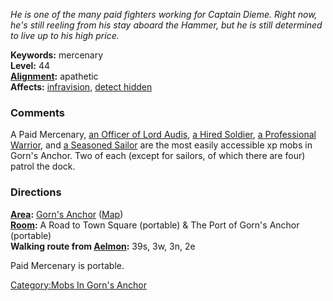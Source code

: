 *He is one of the many paid fighters working for Captain Dieme. Right
now, he's still reeling from his stay aboard the Hammer, but he is still
determined to live up to his high price.*

**Keywords:** mercenary  
**Level:** 44  
**[Alignment](Alignment "wikilink"):** apathetic  
**Affects:** [infravision](Infravision "wikilink"), [detect
hidden](Detect_Hidden "wikilink")

### Comments

A Paid Mercenary, [an Officer of Lord
Audis](Officer_Of_Lord_Audis "wikilink"), [a Hired
Soldier](Hired_Solider "wikilink"), [a Professional
Warrior](Professional_Warrior "wikilink"), and [a Seasoned
Sailor](Seasoned_Sailor "wikilink") are the most easily accessible xp
mobs in Gorn's Anchor. Two of each (except for sailors, of which there
are four) patrol the dock.

### Directions

**[Area](:Category:Areas "wikilink"):** [Gorn's
Anchor](:Category:Gorn's_Anchor "wikilink")
([Map](Gorn's_Anchor_Map "wikilink"))  
**[Room](:Category:Rooms "wikilink"):** A Road to Town Square (portable)
& The Port of Gorn's Anchor (portable)  
**Walking route from [Aelmon](Aelmon "wikilink"):** 39s, 3w, 3n, 2e

Paid Mercenary is portable.

[Category:Mobs In Gorn's
Anchor](Category:Mobs_In_Gorn's_Anchor "wikilink")
